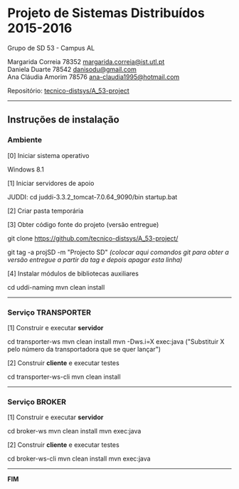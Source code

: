 # Projeto de Sistemas Distribuídos 2015-2016 #

Grupo de SD 53 - Campus AL

Margarida Correia 78352 margarida.correia@ist.utl.pt  
Daniela Duarte 78542 danisodu@gmail.com  
Ana Cláudia Amorim 78576 ana-claudia1995@hotmail.com 



Repositório:
[tecnico-distsys/A_53-project](https://github.com/tecnico-distsys/A_53-project/)

-------------------------------------------------------------------------------

## Instruções de instalação 


### Ambiente

[0] Iniciar sistema operativo

Windows 8.1


[1] Iniciar servidores de apoio

JUDDI:
 cd juddi-3.3.2_tomcat-7.0.64_9090/bin
 startup.bat

[2] Criar pasta temporária


[3] Obter código fonte do projeto (versão entregue)

git clone https://github.com/tecnico-distsys/A_53-project/ 

git tag -a projSD -m "Projecto SD"
*(colocar aqui comandos git para obter a versão entregue a partir da tag e depois apagar esta linha)*


[4] Instalar módulos de bibliotecas auxiliares

cd uddi-naming
mvn clean install

-------------------------------------------------------------------------------

### Serviço TRANSPORTER

[1] Construir e executar **servidor**

cd transporter-ws
mvn clean install
mvn -Dws.i=X exec:java
("Substituir X pelo número da transportadora que se quer lançar")

[2] Construir **cliente** e executar testes

cd transporter-ws-cli
mvn clean install

-------------------------------------------------------------------------------

### Serviço BROKER

[1] Construir e executar **servidor**

cd broker-ws
mvn clean install
mvn exec:java

[2] Construir **cliente** e executar testes

cd broker-ws-cli
mvn clean install
mvn exec:java

-------------------------------------------------------------------------------
**FIM**
